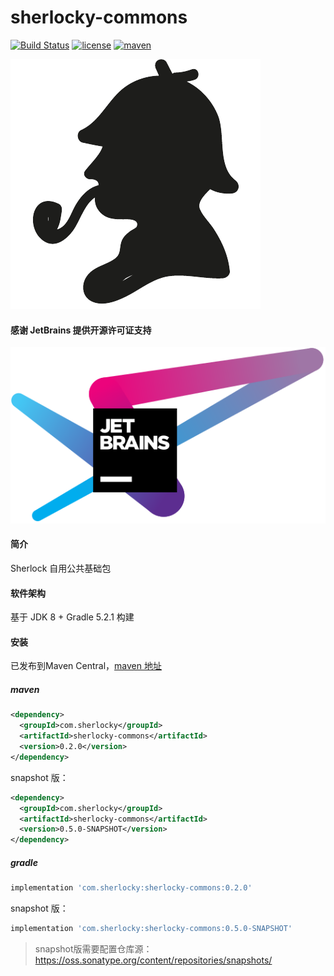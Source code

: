 # sherlocky-commons
[![Build Status](https://github.com/sherlocky/sherlocky-commons/workflows/Java%20CI/badge.svg)](https://github.com/sherlocky/sherlocky-commons/actions)
[![license](https://img.shields.io/github/license/sherlocky/sherlocky-commons.svg)](https://www.apache.org/licenses/LICENSE-2.0.html)
[![maven](https://img.shields.io/maven-central/v/com.sherlocky/sherlocky-commons.svg)](https://search.maven.org/search?q=com.sherlocky)

![sherlocky](logo.png "sherlocky")

#### 感谢 JetBrains 提供开源许可证支持
[![JetBrains](jetbrains-variant-4.svg)](https://www.jetbrains.com/?from=sherlocky-commons)

#### 简介
Sherlock 自用公共基础包

#### 软件架构
基于 JDK 8 + Gradle 5.2.1 构建

#### 安装
已发布到Maven Central，[maven 地址](https://mvnrepository.com/artifact/com.sherlocky/sherlocky-commons)

##### maven
```xml
<dependency>
  <groupId>com.sherlocky</groupId>
  <artifactId>sherlocky-commons</artifactId>
  <version>0.2.0</version>
</dependency>
```

snapshot 版：
```xml
<dependency>
  <groupId>com.sherlocky</groupId>
  <artifactId>sherlocky-commons</artifactId>
  <version>0.5.0-SNAPSHOT</version>
</dependency>
```

##### gradle
```groovy
implementation 'com.sherlocky:sherlocky-commons:0.2.0'
```

snapshot 版：
```groovy
implementation 'com.sherlocky:sherlocky-commons:0.5.0-SNAPSHOT'
```

> snapshot版需要配置仓库源：
> https://oss.sonatype.org/content/repositories/snapshots/
